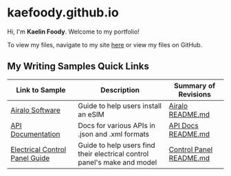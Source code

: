 # kaefoody.github.io
Hi, I'm **Kaelin Foody**. Welcome to my portfolio!

To view my files, navigate to my site [here](https://kaefoody.github.io/) or view my files on GitHub.

## My Writing Samples Quick Links

| Link to Sample | Description | Summary of Revisions |
|----------------|-------------|----------------------|
| [Airalo Software](https://github.com/kaefoody/kaefoody.github.io/blob/main/writing_samples/Airalo_software/Airalo_eSIM_Walkthrough.md) | Guide to help users install an eSIM | [Airalo README.md](https://github.com/kaefoody/kaefoody.github.io/blob/main/writing_samples/Airalo_software/README.md) |
| [API Documentation](https://github.com/kaefoody/kaefoody.github.io/tree/main/writing_samples/APIs/docs)| Docs for various APIs in .json and .xml formats | [API Docs README.md](https://github.com/kaefoody/kaefoody.github.io/blob/main/writing_samples/APIs/README.md) |
| [Electrical Control Panel Guide](https://github.com/kaefoody/kaefoody.github.io/blob/main/writing_samples/Electrical_control_panels/Electrical_controls_user_guide.pdf) | Guide to help users find their electrical control panel's make and model | [Control Panel README.md](https://github.com/kaefoody/kaefoody.github.io/blob/main/writing_samples/Electrical_control_panels/README.md) |
